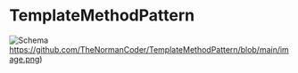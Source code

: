 # TemplateMethodPattern

![Schema]()https://github.com/TheNormanCoder/TemplateMethodPattern/blob/main/image.png)
